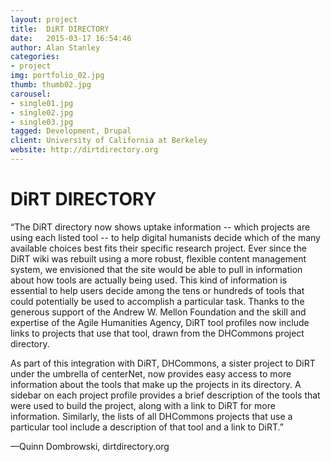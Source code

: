 ```yaml
---
layout: project
title:  DiRT DIRECTORY
date:   2015-03-17 16:54:46
author: Alan Stanley
categories:
- project
img: portfolio_02.jpg
thumb: thumb02.jpg
carousel:
- single01.jpg
- single02.jpg
- single03.jpg
tagged: Development, Drupal
client: University of California at Berkeley
website: http://dirtdirectory.org
---
```

# DiRT DIRECTORY

“The DiRT directory now shows uptake information -- which projects are using each listed tool -- to help digital humanists decide which of the many available choices best fits their specific research project. Ever since the DiRT wiki was rebuilt using a more robust, flexible content management system, we envisioned that the site would be able to pull in information about how tools are actually being used. This kind of information is essential to help users decide among the tens or hundreds of tools that could potentially be used to accomplish a particular task. Thanks to the generous support of the Andrew W. Mellon Foundation and the skill and expertise of the Agile Humanities Agency, DiRT tool profiles now include links to projects that use that tool, drawn from the DHCommons project directory.

As part of this integration with DiRT, DHCommons, a sister project to DiRT under the umbrella of centerNet, now provides easy access to more information about the tools that make up the projects in its directory. A sidebar on each project profile provides a brief description of the tools that were used to build the project, along with a link to DiRT for more information. Similarly, the lists of all DHCommons projects that use a particular tool include a description of that tool and a link to DiRT.” 

—Quinn Dombrowski, dirtdirectory.org
